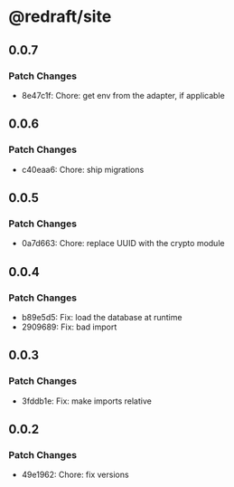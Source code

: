 # @redraft/site

## 0.0.7

### Patch Changes

- 8e47c1f: Chore: get env from the adapter, if applicable

## 0.0.6

### Patch Changes

- c40eaa6: Chore: ship migrations

## 0.0.5

### Patch Changes

- 0a7d663: Chore: replace UUID with the crypto module

## 0.0.4

### Patch Changes

- b89e5d5: Fix: load the database at runtime
- 2909689: Fix: bad import

## 0.0.3

### Patch Changes

- 3fddb1e: Fix: make imports relative

## 0.0.2

### Patch Changes

- 49e1962: Chore: fix versions

